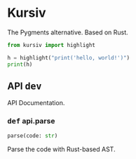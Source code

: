 # Kursiv

The Pygments alternative. Based on Rust.

```python
from kursiv import highlight

h = highlight("print('hello, world!')")
print(h)
```

## API <kbd>dev</kbd>
API Documentation.

### <kbd>def</kbd> api.parse

```python
parse(code: str)
```

Parse the code with Rust-based AST.
